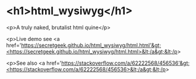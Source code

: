 # &lt;h1&gt;html_wysiwyg&lt;/h1&gt;

&lt;p&gt;A truly naked, brutalist html quine&lt;/p&gt;

&lt;p&gt;Live demo see &lt;a href='https://secretgeek.github.io/html_wysiwyg/html.html'&gt;<https://secretgeek.github.io/html_wysiwyg/html.html>&lt;/a&gt;&lt;/p&gt;

&lt;p&gt;See also &lt;a href='https://stackoverflow.com/a/62222568/456536'&gt;<https://stackoverflow.com/a/62222568/456536>&lt;/a&gt;&lt;/p&gt;
